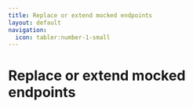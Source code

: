 ```yaml
---
title: Replace or extend mocked endpoints
layout: default
navigation:
  icon: tabler:number-1-small
---
```


# Replace or extend mocked endpoints
